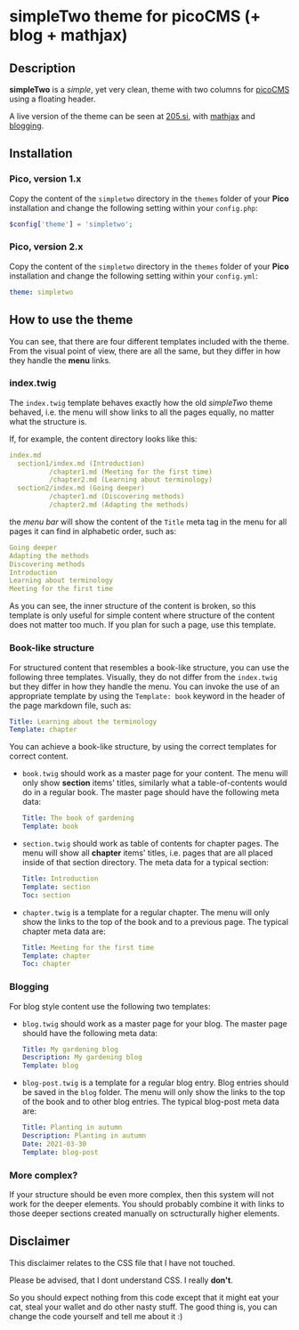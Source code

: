 # simpleTwo theme for picoCMS (+ blog + mathjax)

## Description

**simpleTwo** is a *simple*, yet very clean, theme with two columns for [picoCMS](https://github.com/picocms/Pico) using a floating header.

A live version of the theme can be seen at [205.si](http://205.si/), with [mathjax](https://205.si/engine/top_speed) and [blogging](https://205.si/blog).

## Installation

### Pico, version 1.x
Copy the content of the `simpletwo` directory in the `themes` folder of your **Pico** installation and change the following setting within your `config.php`:

```php
$config['theme'] = 'simpletwo';
```

### Pico, version 2.x
Copy the content of the `simpletwo` directory in the `themes` folder of your **Pico** installation and change the following setting within your `config.yml`:

```yaml
theme: simpletwo
```

## How to use the theme

You can see, that there are four different templates included with the theme. From the visual point of view, there are all the same, but they differ in how they handle the **menu** links.

### index.twig

The `index.twig` template behaves exactly how the old *simpleTwo* theme behaved, i.e. the menu will show links to all the pages equally, no matter what the structure is. 

If, for example, the content directory looks like this:

```yaml
index.md
  section1/index.md (Introduction)
          /chapter1.md (Meeting for the first time)
          /chapter2.md (Learning about terminology)
  section2/index.md (Going deeper)
          /chapter1.md (Discovering methods)
          /chapter2.md (Adapting the methods)
```

the *menu bar* will show the content of the `Title` meta tag in the menu for all pages it can find in alphabetic order, such as:

```yaml
Going deeper
Adapting the methods
Discovering methods
Introduction
Learning about terminology
Meeting for the first time
```

As you can see, the inner structure of the content is broken, so this template is only useful for simple content where structure of the content does not
matter too much. If you plan for such a page, use this template.

### Book-like structure

For structured content that resembles a book-like structure, you can use the following three templates. Visually, they do not differ from the `index.twig` but they differ in how they handle the menu. You can invoke the use of an appropriate template by using the `Template: book` keyword in the header of the page markdown file, such as:

```yaml
Title: Learning about the terminology
Template: chapter
```

You can achieve a book-like structure, by using the correct templates for correct content.

* `book.twig` should work as a master page for your content. The menu will only show **section** items' titles, similarly what a table-of-contents would
do in a regular book. The master page should have the following meta data:

   ```yaml
   Title: The book of gardening
   Template: book
   ```

* `section.twig` should work as table of contents for chapter pages. The menu will show all **chapter** items' titles, i.e. pages that are all placed inside of that section directory. The meta data for a typical section:

   ```yaml
   Title: Introduction
   Template: section
   Toc: section
   ```

* `chapter.twig` is a template for a regular chapter. The menu will only show the links to the top of the book and to a previous page. The typical chapter meta data are:

   ```yaml
   Title: Meeting for the first time
   Template: chapter
   Toc: chapter
   ```

### Blogging

For blog style content use the following two templates:

* `blog.twig` should work as a master page for your blog. The master page should have the following meta data:

   ```yaml
   Title: My gardening blog   
   Description: My gardening blog   
   Template: blog
   ```

* `blog-post.twig` is a template for a regular blog entry. Blog entries should be saved in the `blog` folder.  The menu will only show the links to the top of the book and to other blog entries. The typical blog-post meta data are:

   ```yaml
   Title: Planting in autumn
   Description: Planting in autumn
   Date: 2021-03-30
   Template: blog-post
   ```

### More complex?

If your structure should be even more complex, then this system will not work for the deeper elements. You should probably combine it with links to those deeper sections created manually on sctructurally higher elements.

## Disclaimer
This disclaimer relates to the CSS file that I have not touched.

Please be advised, that I dont understand CSS. I really **don't**.  

So you should expect nothing from this code except that it might eat your cat, steal your wallet and do other nasty stuff. The good thing is, you can change the code yourself and tell me about it :)

